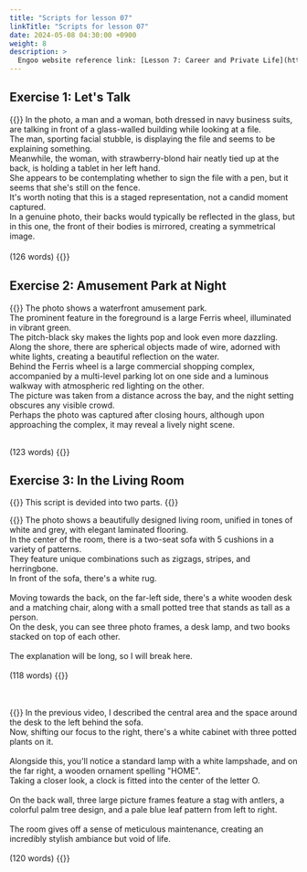 ```yaml
---
title: "Scripts for lesson 07"
linkTitle: "Scripts for lesson 07"
date: 2024-05-08 04:30:00 +0900
weight: 8
description: >
  Engoo website reference link: [Lesson 7: Career and Private Life](https://engoo.com/app/lessons/describing-pictures-intermediate-describing-pictures-career-and-private-life/4MAFXkAsEeeMut_oanuBPg?category_id=P_HriMOnEeifo0O-yMP42w&course_id=ZZasjsOnEeiHZVOMC0VfdA)
---
```


## Exercise 1: Let's Talk

{{<card header="**Script**">}}
In the photo, a man and a woman, both dressed in navy business suits, are talking in front of a glass-walled building while looking at a file.<br/>
The man, sporting facial stubble, is displaying the file and seems to be explaining something. <br/>
Meanwhile, the woman, with strawberry-blond hair neatly tied up at the back, is holding a tablet in her left hand.<br/>
She appears to be contemplating whether to sign the file with a pen, but it seems that she's still on the fence.<br/>
It's worth noting that this is a staged representation, not a candid moment captured.<br/>
In a genuine photo, their backs would typically be reflected in the glass, but in this one, the front of their bodies is mirrored, creating a symmetrical image.<br/>
<br/>
(126 words)
{{</card>}}
　

## Exercise 2: Amusement Park at Night

{{<card header="**Script**">}}
The photo shows a waterfront amusement park.<br/>
The prominent feature in the foreground is a large Ferris wheel, illuminated in vibrant green. <br/>
The pitch-black sky makes the lights pop and look even more dazzling.<br/>
Along the shore, there are spherical objects made of wire, adorned with white lights, creating a beautiful reflection on the water.<br/>
Behind the Ferris wheel is a large commercial shopping complex, accompanied by a multi-level parking lot on one side and a luminous walkway with atmospheric red lighting on the other.<br/>
The picture was taken from a distance across the bay, and the night setting obscures any visible crowd.<br/>
Perhaps the photo was captured after closing hours, although upon approaching the complex, it may reveal a lively night scene.<br/>

<br/>
(123 words)
{{</card>}}

## Exercise 3: In the Living Room

{{<alert>}}
This script is devided into two parts.
{{</alert>}}

{{<card header="**1st script**">}}
The photo shows a beautifully designed living room, unified in tones of white and grey, with elegant laminated flooring. <br/>
In the center of the room, there is a two-seat sofa with 5 cushions in a variety of patterns.<br/>
They feature unique combinations such as zigzags, stripes, and herringbone.<br/>
In front of the sofa, there's a white rug.<br/>
<br/>
Moving towards the back, on the far-left side, there's a white wooden desk and a matching chair, along with a small potted tree that stands as tall as a person.<br/>
On the desk, you can see three photo frames, a desk lamp, and two books stacked on top of each other.<br/>
<br/>
The explanation will be long, so I will break here.<br/>
<br/>
(118 words)
{{</card>}}

　

{{<card header="**2nd script**">}}
In the previous video, I described the central area and the space around the desk to the left behind the sofa. <br/>
Now, shifting our focus to the right, there's a white cabinet with three potted plants on it.<br/>
<br/>
Alongside this, you'll notice a standard lamp with a white lampshade, and on the far right, a wooden ornament spelling "HOME". <br/>
Taking a closer look, a clock is fitted into the center of the letter O.<br/>
<br/>
On the back wall, three large picture frames feature a stag with antlers, a colorful palm tree design, and a pale blue leaf pattern from left to right.<br/> 
<br/>
The room gives off a sense of meticulous maintenance, creating an incredibly stylish ambiance but void of life.<br/>
<br/>
(120 words)
{{</card>}}
